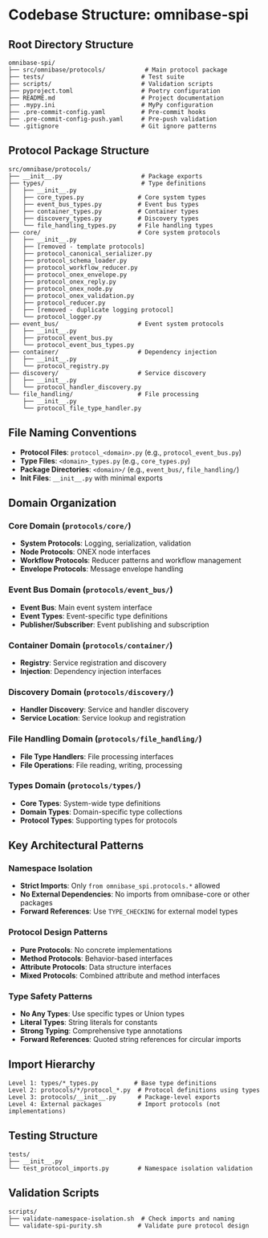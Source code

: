 # Codebase Structure: omnibase-spi

## Root Directory Structure
```
omnibase-spi/
├── src/omnibase/protocols/           # Main protocol package
├── tests/                           # Test suite
├── scripts/                         # Validation scripts
├── pyproject.toml                   # Poetry configuration
├── README.md                        # Project documentation
├── .mypy.ini                        # MyPy configuration
├── .pre-commit-config.yaml          # Pre-commit hooks
├── .pre-commit-config-push.yaml     # Pre-push validation
└── .gitignore                       # Git ignore patterns
```

## Protocol Package Structure
```
src/omnibase/protocols/
├── __init__.py                      # Package exports
├── types/                           # Type definitions
│   ├── __init__.py
│   ├── core_types.py               # Core system types
│   ├── event_bus_types.py          # Event bus types  
│   ├── container_types.py          # Container types
│   ├── discovery_types.py          # Discovery types
│   └── file_handling_types.py      # File handling types
├── core/                           # Core system protocols
│   ├── __init__.py
│   ├── [removed - template protocols]
│   ├── protocol_canonical_serializer.py
│   ├── protocol_schema_loader.py
│   ├── protocol_workflow_reducer.py
│   ├── protocol_onex_envelope.py
│   ├── protocol_onex_reply.py
│   ├── protocol_onex_node.py
│   ├── protocol_onex_validation.py
│   ├── protocol_reducer.py
│   ├── [removed - duplicate logging protocol]
│   └── protocol_logger.py
├── event_bus/                      # Event system protocols
│   ├── __init__.py
│   ├── protocol_event_bus.py
│   └── protocol_event_bus_types.py
├── container/                      # Dependency injection
│   ├── __init__.py
│   └── protocol_registry.py
├── discovery/                      # Service discovery
│   ├── __init__.py
│   └── protocol_handler_discovery.py
└── file_handling/                  # File processing
    ├── __init__.py
    └── protocol_file_type_handler.py
```

## File Naming Conventions
- **Protocol Files**: `protocol_<domain>.py` (e.g., `protocol_event_bus.py`)
- **Type Files**: `<domain>_types.py` (e.g., `core_types.py`)
- **Package Directories**: `<domain>/` (e.g., `event_bus/`, `file_handling/`)
- **Init Files**: `__init__.py` with minimal exports

## Domain Organization

### Core Domain (`protocols/core/`)
- **System Protocols**: Logging, serialization, validation
- **Node Protocols**: ONEX node interfaces
- **Workflow Protocols**: Reducer patterns and workflow management
- **Envelope Protocols**: Message envelope handling

### Event Bus Domain (`protocols/event_bus/`)  
- **Event Bus**: Main event system interface
- **Event Types**: Event-specific type definitions
- **Publisher/Subscriber**: Event publishing and subscription

### Container Domain (`protocols/container/`)
- **Registry**: Service registration and discovery
- **Injection**: Dependency injection interfaces

### Discovery Domain (`protocols/discovery/`)
- **Handler Discovery**: Service and handler discovery
- **Service Location**: Service lookup and registration

### File Handling Domain (`protocols/file_handling/`)
- **File Type Handlers**: File processing interfaces
- **File Operations**: File reading, writing, processing

### Types Domain (`protocols/types/`)
- **Core Types**: System-wide type definitions
- **Domain Types**: Domain-specific type collections
- **Protocol Types**: Supporting types for protocols

## Key Architectural Patterns

### Namespace Isolation
- **Strict Imports**: Only `from omnibase_spi.protocols.*` allowed
- **No External Dependencies**: No imports from omnibase-core or other packages
- **Forward References**: Use `TYPE_CHECKING` for external model types

### Protocol Design Patterns
- **Pure Protocols**: No concrete implementations
- **Method Protocols**: Behavior-based interfaces
- **Attribute Protocols**: Data structure interfaces
- **Mixed Protocols**: Combined attribute and method interfaces

### Type Safety Patterns
- **No Any Types**: Use specific types or Union types
- **Literal Types**: String literals for constants
- **Strong Typing**: Comprehensive type annotations
- **Forward References**: Quoted string references for circular imports

## Import Hierarchy
```
Level 1: types/*_types.py          # Base type definitions
Level 2: protocols/*/protocol_*.py  # Protocol definitions using types
Level 3: protocols/__init__.py      # Package-level exports
Level 4: External packages          # Import protocols (not implementations)
```

## Testing Structure
```
tests/
├── __init__.py
└── test_protocol_imports.py        # Namespace isolation validation
```

## Validation Scripts
```
scripts/
├── validate-namespace-isolation.sh  # Check imports and naming
└── validate-spi-purity.sh          # Validate pure protocol design
```